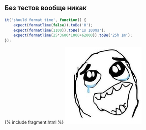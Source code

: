## Без тестов вообще никак

```javascript
it('should format time', function() {
    expect(formatTime(false)).toBe('0');
    expect(formatTime(1100)).toBe('1s 100ms');
    expect(formatTime(25*3600*1000+62000)).toBe('25h 1m');
});
```

{% include fragment.html %}
![](img/crying-face.jpg)
